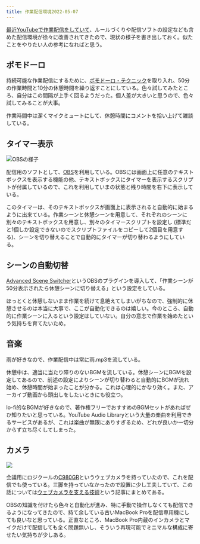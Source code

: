 ```yaml
---
title: 作業配信環境2022-05-07
---
```

[最近YouTubeで作業配信をしていて](https://www.youtube.com/channel/UC5s-KpSDGzxWPWNv94PnJHw)、ルールづくりや配信ソフトの設定なども含めた配信環境が徐々に改善されてきたので、現状の様子を書き出しておく。似たことをやりたい人の参考になればと思う。

ポモドーロ
-----

持続可能な作業配信にするために、[ポモドーロ・テクニック](https://ja.wikipedia.org/wiki/%E3%83%9D%E3%83%A2%E3%83%89%E3%83%BC%E3%83%AD%E3%83%BB%E3%83%86%E3%82%AF%E3%83%8B%E3%83%83%E3%82%AF)を取り入れ、50分の作業時間と10分の休憩時間を繰り返すことにしている。色々試してみたところ、自分はこの間隔が上手く回るようだった。個人差が大きいと思うので、色々試してみることが大事。

作業時間中は潔くマイクミュートにして、休憩時間にコメントを拾い上げて雑談している。

タイマー表示
------

![](https://lh3.googleusercontent.com/docs/AG8NV2YBz3Wpq79oyI7BD3sIKtIzVgjmS9wAxW0N8IXhlSGZCEMNZ9SHWdxd0TtXs9o3P_N7tCnva_vpjHUpgCSQkd4AvdomHpwcalP7_A_0UK06gx9p2GpbjLrv8HLTqJ3X15uZEh6u5z_AWLI3UxiHhLPuJ75_q0aLPDVcmVNYy35seIxW8mZTOG4z82K4lUPOUoAUBbjscPeG0GyJhuRitnxUi5TFBtYY97Jez3E7CrCjgGzhRUqVTjeSEDTTdDaOUp3UjyOb4Nsud8P_VCUebS0aBWsJDrTeHEwDOJbOD4E5mrTyAE3rxxaehPHP_J-CeXRwUFo6s9bUHX3lcmFF8sn5rk0ABMGvdoQ6I4Y1dPD9D3c98ihV1rN_-8E5EMLfIboG3Y5IzGeQGky5yMmKQ7L6DyMeXWfJA6c_8VRZGmBQXPT2v6ilLras9id396bBZ82n_5zKgypDSaX1WtEHCjstIj6uwkEW_abZT43oumg_wc1s-J2gYkge9oF4n0ZGfUa4O2KZBBENyw8swH0m4puaNDy9IRihKrXj7reeItdVhezOW-10dMqvxXzCzqZsksy75iGtzoHmBGCu_eWaVGL21UCAQDpONObsPnVxN1IQd26x4oMGUmNLUIFuDmA6GgLhmTxnxCZwI2oDWeSUBy9NM83V9K0IISOSsvxorIBDaDzoi72EVaVK9aD_A5C1cq6A82mzBjnXcXgtvH5_TABochlIc1wDNid6h__V1MQiDseoKH8m1Pi-HGRSZI3iQDRPtnT6ia7gcNXskkliPQapH9di5JIKpxYs4W42IoOQOeyJDd5tuKUnxt5gtJ6QLwr86BWVaNNi_KC2wVO1AegUZNH8JdDl3GhB3sGB1SeiXodvaS3TY0MVK-_Sq5F_AzsY3ChSLekGI56ZM16xaJRSIU93b7zMeWkdbxPtUAXhE4oJYP8bDGbSxOAPN-Od_28BTpxm2VDivdghtP-b5WO1Ly5aQnPS0-2ocKuZdDYnE6--OcXlI4kxmPyHNC6U8hQIzDWIV7M5z_bjb0liUx3OfeG9F9NRhfdOXuKui39h3y0blnQSylXs9k198tH4XKlBw7AStmhs0JaI6hqig2ZM5Elq7eBNTGp-jTE3xz75lys-IEyHLkHCpDucTJznN0vuTakixMINDbnUPXFMxpDaSPlPJVwI4er6XUXkUMfam--I3s00yrdpImDV8q_q0gVj2UOyAiqOFnXwDCyUJrT-FuIXSPe3GHKgaU35l-vBLOYs "OBSの様子")

配信用のソフトとして、[OBS](https://obsproject.com/)を利用している。OBSには画面上に任意のテキストボックスを表示する機能の他、テキストボックスにタイマーを表示するスクリプトが付属しているので、これを利用していまの状態と残り時間を右下に表示している。

このタイマーは、そのテキストボックスが画面上に表示されると自動的に始まるように出来ている。作業シーンと休憩シーンを用意して、それぞれのシーンに別々のテキストボックスを用意し、別々のタイマースクリプトを設定し (標準だと1個しか設定できないのでスクリプトファイルをコピーして2個目を用意する)、シーンを切り替えることで自動的にタイマーが切り替わるようにしている。

シーンの自動切替
--------

[Advanced Scene Switcher](https://obsproject.com/forum/resources/advanced-scene-switcher.395/)というOBSのプラグインを導入して、「作業シーンが50分表示されたら休憩シーンに切り替える」という設定をしている。

ほっとくと休憩しないまま作業を続けて息絶えてしまいがちなので、強制的に休憩させるのは本当に大事で、ここが自動化できるのは嬉しい。今のところ、自動的に作業シーンに入るという設定はしていない。自分の意志で作業を始めたという気持ちを育てたいため。

音楽
--

雨が好きなので、作業配信中は常に雨.mp3を流している。

休憩中は、適当に当たり障りのないBGMを流している。休憩シーンにBGMを設定してあるので、前述の設定によりシーンが切り替わると自動的にBGMが流れ始め、休憩時間が始まったことが分かる。これは心理的にかなり効く。また、アーカイブ動画から頭出しをしたいときにも役立つ。

lo-fi的なBGMが好きなので、著作権フリーでおすすめのBGMセットがあればぜひ知りたいと思っている。YouTube Audio Libraryという大量の楽曲を利用できるサービスがあるが、これは楽曲が無限にありすぎるため、どれが良いか一切分からず立ち尽くしてしまった。

カメラ
---

![](https://lh3.googleusercontent.com/docs/AG8NV2bYOLzL8HPXH04LUyroA_04U-Ygt7Glh4RL4-KhOXBhOnSyOCdNPR_n7u22eow5QtQ_pzCyaGv6RzZQdM7z_-LehIsAkpULAW1mPfX3-Q2A5lEZw8teXF0k7GV1SeUq8J3bkHEarXOHQdu-CFzZRXqqkCgqI9ErryCsZnsVIPQ8Co2jtxec8iJBD7btE9QksTvbE2gTmwV7QgR_JWSI2ytXR636i8niPszNduquxOtRcqgKtF907CIs4V657DErhxRwDwAxr68LXTidiLbMJNbXv2VxEe867dK9Jizh0GqKqTGgJjL0kTYz1k_rt8HcBYPAfMQnBUYAOgkG3cFGoq_MVVqsWARwEVSkSdMj2BxEetHdZnFTw5xmVGb6-q7pQUQLfu6inUgf6oPakUCE9QfeS93xQftmjshSM18iqXh4QXaJXbX9Lt1ZIk1LXwzDJzwsLUD7vFo9QggVrNxIhm-EGf8vkt18HQt59M7z77sX2uBLRWRnU_TIa1T5OKdaPWqJsrozxHcqvA5fBaga7e7POKVoKob_GNQ1dFMvA6NhGjjh9a-xwSqJYhe5dRj48zbpnd-LinVAuUAkYXn6f5yfmTY1Vj5ZA6mQsNuOBPXuNa8IKtdUHv2lXBNJbprmvqXdVYGJioaCpk2BN_SuY8SFnyMw4_fRvlUDdIY9oXDBYFKNk1e0Eta0B9PTHqm-Jj6d7F1wQjRUcCJD38r053n53p3Y25eVhg8YvazFJp2lbvo564S1PP0E4BFqGXBQPHFqHz08gc9TAGyRQsuQq0bn7nvuBcHOiRqYBZ4BQ3AsjS8l-7SefCFzQ0LzDNsfX03o7zNeNwYxO3RIwEhIAAReKYia2QPHtf9_GG51sW8_1k_k4oEpS6lu1bnQuPVauyY8fOE-BwGECaXz7b1VTcDpfwfdDPjAJYYT9M4a9n2EaVvkKj7uLpwtrZj3YesN7g8s2nwOc7PRF8r9bxwi5g4eSe3oWG-XNG5xVSVFh5v8cdlzfW3LgA83u-qX5-zQZfbwvbByN6F5dIvEeU-zTKT4YGHzRW2fl5b5fR-XP-oHhSvakOBLNmeUdllQxnIG696-OyhdlZ9vbjVPYTXP94gYcerjcDmVjnleBoBcQ_4_qyUXPpiqjg09fd0RFlHTXIsUZdthYQVLbo_0CZ_2EflmmPtoPZRa9hYj7nhw5SYg3OZ-1DRivcsKdBb4EdUHatJp578zVnL5EHmOseiJGLTJjE5wjV1643B0rbygPJXDwO6K)

会議用にロジクールの[C980GR](https://www.amazon.co.jp/dp/B086R71LGW)というウェブカメラを持っていたので、これを配信でも使っている。三脚を持っていなかったので設置に少し工夫していて、この話については[ウェブカメラを支える技術](https://r7kamura.com/articles/2022-05-04-super-crab-clamp)という記事にまとめてある。

OBSの知識を付けたら色々と自動化が進み、特に手動で操作しなくても配信できるようになってきたので、持て余している古いMacBook Proを配信専用機にしても良いなと思っている。正直なところ、MacBook Pro内蔵のインカメラとマイクだけで配信しても全く問題無いし、そういう再現可能でミニマルな構成に寄せたい気持ちが少しある。
